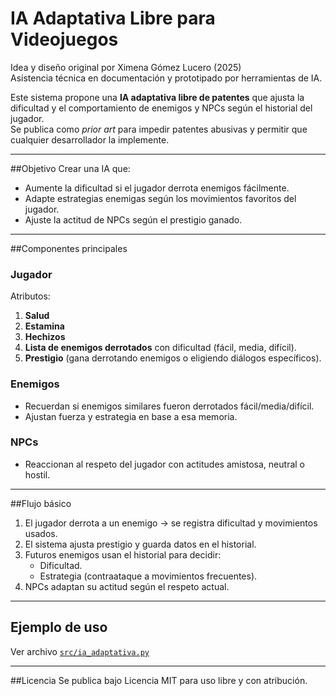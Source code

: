 # IA Adaptativa Libre para Videojuegos

Idea y diseño original por Ximena Gómez Lucero (2025)   
Asistencia técnica en documentación y prototipado por herramientas de IA.  

Este sistema propone una **IA adaptativa libre de patentes** que ajusta la dificultad y el comportamiento de enemigos y NPCs según el historial del jugador.  
Se publica como *prior art* para impedir patentes abusivas y permitir que cualquier desarrollador la implemente.

---

##Objetivo 
Crear una IA que:
- Aumente la dificultad si el jugador derrota enemigos fácilmente.
- Adapte estrategias enemigas según los movimientos favoritos del jugador.
- Ajuste la actitud de NPCs según el prestigio ganado.

---

##Componentes principales 

### Jugador
Atributos:
1. **Salud**
2. **Estamina**
3. **Hechizos**
4. **Lista de enemigos derrotados** con dificultad (fácil, media, difícil).
5. **Prestigio** (gana derrotando enemigos o eligiendo diálogos específicos). 

### Enemigos
- Recuerdan si enemigos similares fueron derrotados fácil/media/difícil.
- Ajustan fuerza y estrategia en base a esa memoria.

### NPCs
- Reaccionan al respeto del jugador con actitudes amistosa, neutral o hostil.

---

##Flujo básico 
1. El jugador derrota a un enemigo → se registra dificultad y movimientos usados.
2. El sistema ajusta prestigio y guarda datos en el historial. 
3. Futuros enemigos usan el historial para decidir:
   - Dificultad.
   - Estrategia (contraataque a movimientos frecuentes).
4. NPCs adaptan su actitud según el respeto actual.

---

## Ejemplo de uso 

Ver archivo [`src/ia_adaptativa.py`](src/ia_adaptativa.py)

---

##Licencia 
Se publica bajo Licencia MIT para uso libre y con atribución. 
